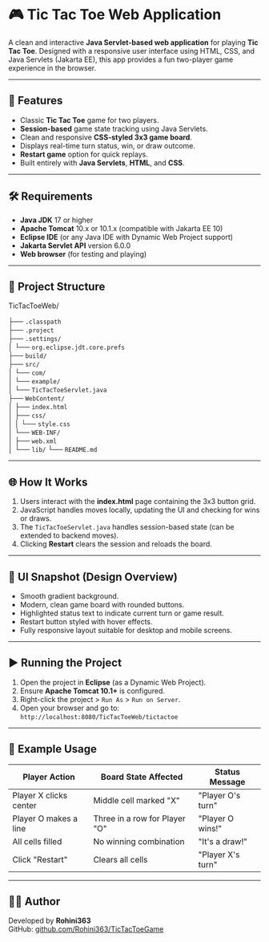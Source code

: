 # 🎮 Tic Tac Toe Web Application

A clean and interactive **Java Servlet-based web application** for playing **Tic Tac Toe**. Designed with a responsive user interface using HTML, CSS, and Java Servlets (Jakarta EE), this app provides a fun two-player game experience in the browser.

---

## 🚀 Features

- Classic **Tic Tac Toe** game for two players.
- **Session-based** game state tracking using Java Servlets.
- Clean and responsive **CSS-styled 3x3 game board**.
- Displays real-time turn status, win, or draw outcome.
- **Restart game** option for quick replays.
- Built entirely with **Java Servlets**, **HTML**, and **CSS**.

---

## 🛠️ Requirements

- **Java JDK** 17 or higher  
- **Apache Tomcat** 10.x or 10.1.x (compatible with Jakarta EE 10)  
- **Eclipse IDE** (or any Java IDE with Dynamic Web Project support)  
- **Jakarta Servlet API** version 6.0.0  
- **Web browser** (for testing and playing)

---

## 📁 Project Structure

TicTacToeWeb/

├── `.classpath`  
├── `.project`  
├── `.settings/`  
│ └── `org.eclipse.jdt.core.prefs`  
├── `build/`  
├── `src/`  
│ └── `com/`  
│     └── `example/`  
│         └── `TicTacToeServlet.java`  
├── `WebContent/`  
│ ├── `index.html`  
│ ├── `css/`  
│ │   └── `style.css`  
│ └── `WEB-INF/`  
│     ├── `web.xml`  
│     └── `lib/` 
└── `README.md`  

---

## 🌐 How It Works

1. Users interact with the **index.html** page containing the 3x3 button grid.
2. JavaScript handles moves locally, updating the UI and checking for wins or draws.
3. The `TicTacToeServlet.java` handles session-based state (can be extended to backend moves).
4. Clicking **Restart** clears the session and reloads the board.

---

## 🎨 UI Snapshot (Design Overview)

- Smooth gradient background.
- Modern, clean game board with rounded buttons.
- Highlighted status text to indicate current turn or game result.
- Restart button styled with hover effects.
- Fully responsive layout suitable for desktop and mobile screens.

---

## ▶️ Running the Project

1. Open the project in **Eclipse** (as a Dynamic Web Project).
2. Ensure **Apache Tomcat 10.1+** is configured.
3. Right-click the project > `Run As` > `Run on Server`.
4. Open your browser and go to:  
   `http://localhost:8080/TicTacToeWeb/tictactoe`

---

## 🧪 Example Usage

| Player Action          | Board State Affected           | Status Message              |
|------------------------|-------------------------------|-----------------------------|
| Player X clicks center | Middle cell marked "X"        | "Player O's turn"           |
| Player O makes a line  | Three in a row for Player "O" | "Player O wins!"            |
| All cells filled       | No winning combination        | "It's a draw!"              |
| Click "Restart"        | Clears all cells              | "Player X's turn"           |

---

## 🙋‍♀️ Author

Developed by **Rohini363**  
GitHub: [github.com/Rohini363/TicTacToeGame](https://github.com/Rohini363/TicTacToeGame)
